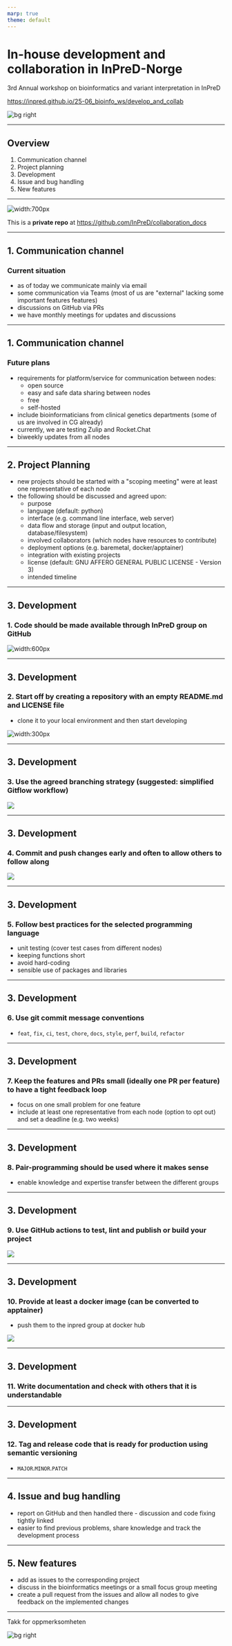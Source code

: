 ```yaml
---
marp: true
theme: default
---
```


# In-house development and collaboration in InPreD-Norge

3rd Annual workshop on bioinformatics and variant interpretation in InPreD

<https://inpred.github.io/25-06_bioinfo_ws/develop_and_collab>

![bg right](../img/tromso01.png)

---

## Overview

1. Communication channel
2. Project planning
3. Development
4. Issue and bug handling
5. New features

---

![width:700px](../img/collaboration_docs01.png)

This is a **private repo** at <https://github.com/InPreD/collaboration_docs> 

---

## 1. Communication channel

### Current situation

- as of today we communicate mainly via email
- some communication via Teams (most of us are "external" lacking some important features features)
- discussions on GitHub via PRs
- we have monthly meetings for updates and discussions

---

## 1. Communication channel

### Future plans

- requirements for platform/service for communication between nodes:
  - open source
  - easy and safe data sharing between nodes
  - free
  - self-hosted
- include bioinformaticians from clinical genetics departments (some of us are involved in CG already)
- currently, we are testing Zulip and Rocket.Chat
- biweekly updates from all nodes

---

## 2. Project Planning

- new projects should be started with a "scoping meeting" were at least one representative of each node
- the following should be discussed and agreed upon:
  - purpose
  - language (default: python)
  - interface (e.g. command line interface, web server)
  - data flow and storage (input and output location, database/filesystem)
  - involved collaborators (which nodes have resources to contribute)
  - deployment options (e.g. baremetal, docker/apptainer)
  - integration with existing projects
  - license (default: GNU AFFERO GENERAL PUBLIC LICENSE - Version 3)
  - intended timeline

---

## 3. Development

### 1. Code should be made available through InPreD group on GitHub

![width:600px](../img/github_inpred_group01.png)

---

## 3. Development

### 2. Start off by creating a repository with an empty README.md and LICENSE file

- clone it to your local environment and then start developing

![width:300px](../img/new_repo01.png)

---

## 3. Development

### 3. Use the agreed branching strategy (suggested: simplified Gitflow workflow)

![](../img/gitflow01.png)

---

## 3. Development

### 4. Commit and push changes early and often to allow others to follow along

![](../img/git01.png)

---

## 3. Development

### 5. Follow best practices for the selected programming language

- unit testing (cover test cases from different nodes)
- keeping functions short
- avoid hard-coding
- sensible use of packages and libraries

---

## 3. Development

### 6. Use git commit message conventions

- `feat`, `fix`, `ci`, `test`, `chore`, `docs`, `style`, `perf`, `build`, `refactor`

---

## 3. Development

### 7. Keep the features and PRs small (ideally one PR per feature) to have a tight feedback loop

- focus on one small problem for one feature
- include at least one representative from each node (option to opt out) and set a deadline (e.g. two weeks)

---

## 3. Development

### 8. Pair-programming should be used where it makes sense

- enable knowledge and expertise transfer between the different groups

---

## 3. Development

### 9. Use GitHub actions to test, lint and publish or build your project

![](../img/github_actions01.png)

---

## 3. Development

### 10. Provide at least a docker image (can be converted to apptainer)

- push them to the inpred group at docker hub

![](../img/dockerhub01.png)

---

## 3. Development

### 11. Write documentation and check with others that it is understandable

---

## 3. Development

### 12. Tag and release code that is ready for production using semantic versioning

- `MAJOR`.`MINOR`.`PATCH`

---

## 4. Issue and bug handling

- report on GitHub and then handled there - discussion and code fixing tightly linked
- easier to find previous problems, share knowledge and track the development process

---

## 5. New features

- add as issues to the corresponding project
- discuss in the bioinformatics meetings or a small focus group meeting
- create a pull request from the issues and allow all nodes to give feedback on the implemented changes

---

Takk for oppmerksomheten

![bg right](../img/tromso01.png)
